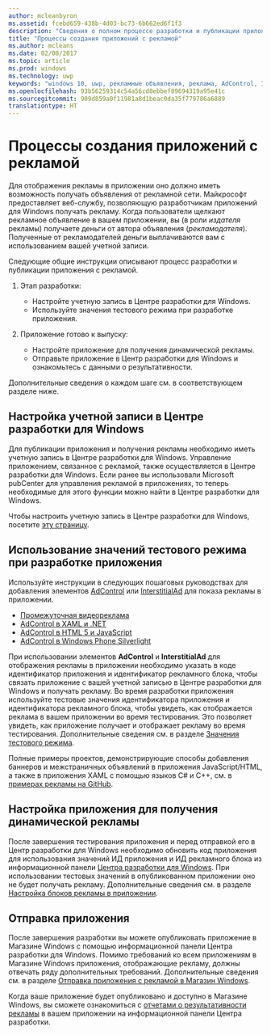 ```yaml
---
author: mcleanbyron
ms.assetid: fcebd659-438b-4d03-bc73-6b662ed6f1f3
description: "Сведения о полном процессе разработки и публикации приложения с рекламой."
title: "Процессы создания приложений с рекламой"
ms.author: mcleans
ms.date: 02/08/2017
ms.topic: article
ms.prod: windows
ms.technology: uwp
keywords: "windows 10, uwp, рекламные объявления, реклама, AdControl, InterstitialAd"
ms.openlocfilehash: 93b56259314c54a56cd8ebbef89694319a95e41c
ms.sourcegitcommit: 909d859a0f11981a8d1beac0da35f779786a6889
translationtype: HT
---
```

# <a name="workflows-for-creating-apps-with-ads"></a>Процессы создания приложений с рекламой




Для отображения рекламы в приложении оно должно иметь возможность получать объявления от рекламной сети. Майкрософт предоставляет веб-службу, позволяющую разработчикам приложений для Windows получать рекламу. Когда пользователи щелкают рекламное объявление в вашем приложении, вы (в роли *издателя* рекламы) получаете деньги от автора объявления (*рекламодателя*). Полученные от рекламодателей деньги выплачиваются вам с использованием вашей учетной записи.

Следующие общие инструкции описывают процесс разработки и публикации приложения с рекламой.

1.  Этап разработки:

    * Настройте учетную запись в Центре разработки для Windows.
    * Используйте значения тестового режима при разработке приложения.

2.  Приложение готово к выпуску:

    * Настройте приложение для получения динамической рекламы.
    * Отправьте приложение в Центр разработки для Windows и ознакомьтесь с данными о результативности.

Дополнительные сведения о каждом шаге см. в соответствующем разделе ниже.

## <a name="set-up-your-windows-dev-center-account"></a>Настройка учетной записи в Центре разработки для Windows

Для публикации приложения и получения рекламы необходимо иметь учетную запись в Центре разработки для Windows. Управление приложением, связанное с рекламой, также осуществляется в Центре разработки для Windows. Если ранее вы использовали Microsoft pubCenter для управления рекламой в приложениях, то теперь необходимые для этого функции можно найти в Центре разработки для Windows.

Чтобы настроить учетную запись в Центре разработки для Windows, посетите [эту страницу](http://go.microsoft.com/fwlink/p/?LinkId=615100).

## <a name="develop-your-app-using-test-mode-values"></a>Использование значений тестового режима при разработке приложения

Используйте инструкции в следующих пошаговых руководствах для добавления элементов [AdControl](https://msdn.microsoft.com/library/windows/apps/microsoft.advertising.winrt.ui.adcontrol.aspx) или [InterstitialAd](https://msdn.microsoft.com/library/windows/apps/microsoft.advertising.winrt.ui.interstitialad.aspx) для показа рекламы в приложении.

-   [Промежуточная видеореклама](interstitial-ads.md)
-   [AdControl в XAML и .NET](adcontrol-in-xaml-and--net.md)
-   [AdControl в HTML 5 и JavaScript](adcontrol-in-html-5-and-javascript.md)
-   [AdControl в Windows Phone Silverlight](adcontrol-in-windows-phone-silverlight.md)

При использовании элементов **AdControl** и **InterstitialAd** для отображения рекламы в приложении необходимо указать в коде идентификатор приложения и идентификатор рекламного блока, чтобы связать приложение с вашей учетной записью в Центре разработки для Windows и получать рекламу. Во время разработки приложения используйте тестовые значения идентификатора приложения и идентификатора рекламного блока, чтобы увидеть, как отображается реклама в вашем приложении во время тестирования. Это позволяет увидеть, как приложение получает и отображает рекламу во время тестирования. Дополнительные сведения см. в разделе [Значения тестового режима](test-mode-values.md).

Полные примеры проектов, демонстрирующие способы добавления баннеров и межстраничных объявлений в приложения JavaScript/HTML, а также в приложения XAML с помощью языков C# и C++, см. в [примерах рекламы на GitHub](http://aka.ms/githubads).

## <a name="configure-your-app-to-receive-live-ads"></a>Настройка приложения для получения динамической рекламы

После завершения тестирования приложения и перед отправкой его в Центр разработки для Windows необходимо обновить код приложения для использования значений ИД приложения и ИД рекламного блока из информационной панели [Центра разработки для Windows](https://msdn.microsoft.com/library/windows/apps/mt170658.aspx). При использовании тестовых значений в опубликованном приложении оно не будет получать рекламу. Дополнительные сведения см. в разделе [Настройка блоков рекламы в приложении](set-up-ad-units-in-your-app.md).

## <a name="submit-your-app"></a>Отправка приложения

После завершения разработки вы можете опубликовать приложение в Магазине Windows с помощью информационной панели Центра разработки для Windows. Помимо требований ко всем приложениям в Магазине Windows приложения, отображающие рекламу, должны отвечать ряду дополнительных требований. Дополнительные сведения см. в разделе [Отправка приложения с рекламой в Магазин Windows](submit-an-app-with-ads-to-the-windows-store.md).

Когда ваше приложение будет опубликовано и доступно в Магазине Windows, вы сможете ознакомиться с [отчетами о результативности рекламы](../publish/advertising-performance-report.md) в вашем приложении на информационной панели Центра разработки.

 

 
